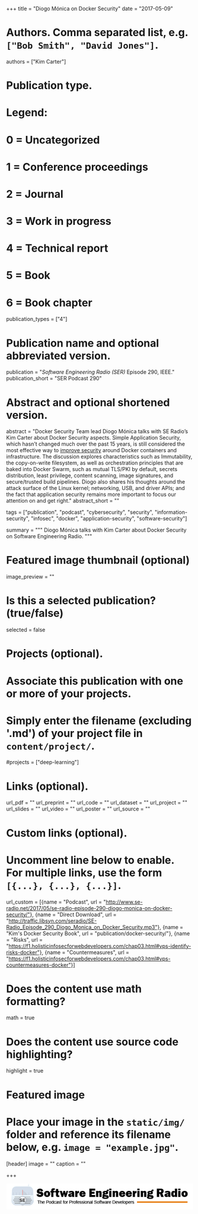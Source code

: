 +++
title = "Diogo Mónica on Docker Security"
date = "2017-05-09"

# Authors. Comma separated list, e.g. `["Bob Smith", "David Jones"]`.
authors = ["Kim Carter"]

# Publication type.
# Legend:
# 0 = Uncategorized
# 1 = Conference proceedings
# 2 = Journal
# 3 = Work in progress
# 4 = Technical report
# 5 = Book
# 6 = Book chapter
publication_types = ["4"]

# Publication name and optional abbreviated version.
publication = "*Software Engineering Radio (SER)* Episode 290, IEEE."
publication_short = "SER Podcast 290"

# Abstract and optional shortened version.
abstract = "Docker Security Team lead Diogo Mónica talks with SE Radio’s Kim Carter about Docker Security aspects. Simple Application Security, which hasn’t changed much over the past 15 years, is still considered the most effective way to [improve security](/publication/docker-security/) around Docker containers and infrastructure. The discussion explores characteristics such as Immutability, the copy-on-write filesystem, as well as orchestration principles that are baked into Docker Swarm, such as mutual TLS/PKI by default, secrets distribution, least privilege, content scanning, image signatures, and secure/trusted build pipelines. Diogo also shares his thoughts around the attack surface of the Linux kernel; networking, USB, and driver APIs; and the fact that application security remains more important to focus our attention on and get right."
abstract_short = ""

tags = ["publication", "podcast", "cybersecurity", "security", "information-security", "infosec", "docker", "application-security", "software-security"]

summary = """
Diogo Mónica talks with Kim Carter about Docker Security on Software Engineering Radio.
"""

# Featured image thumbnail (optional)
image_preview = ""

# Is this a selected publication? (true/false)
selected = false

# Projects (optional).
#   Associate this publication with one or more of your projects.
#   Simply enter the filename (excluding '.md') of your project file in `content/project/`.
#projects = ["deep-learning"]
 

# Links (optional).
url_pdf = ""
url_preprint = ""
url_code = ""
url_dataset = ""
url_project = ""
url_slides = ""
url_video = ""
url_poster = ""
url_source = ""

# Custom links (optional).
#   Uncomment line below to enable. For multiple links, use the form `[{...}, {...}, {...}]`.
url_custom = [{name = "Podcast", url = "http://www.se-radio.net/2017/05/se-radio-episode-290-diogo-monica-on-docker-security/"}, {name = "Direct Download", url = "http://traffic.libsyn.com/seradio/SE-Radio_Episode_290_Diogo_Monica_on_Docker_Security.mp3"}, {name = "Kim's Docker Security Book", url = "publication/docker-security/"}, {name = "Risks", url = "https://f1.holisticinfosecforwebdevelopers.com/chap03.html#vps-identify-risks-docker"}, {name = "Countermeasures", url = "https://f1.holisticinfosecforwebdevelopers.com/chap03.html#vps-countermeasures-docker"}]

# Does the content use math formatting?
math = true

# Does the content use source code highlighting?
highlight = true

# Featured image
# Place your image in the `static/img/` folder and reference its filename below, e.g. `image = "example.jpg"`.
[header]
image = ""
caption = ""

+++

[![Software Engineering Radio](/img/publication/se-radio-logo.png)](http://www.se-radio.net/team/kim-carter/)
